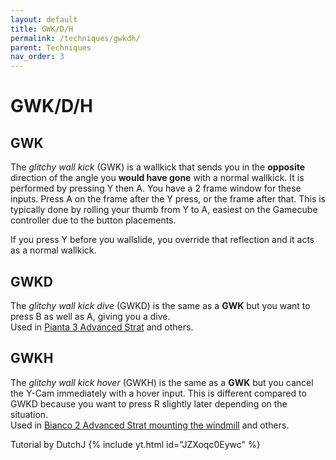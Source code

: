 ```yaml
---
layout: default
title: GWK/D/H
permalink: /techniques/gwkdh/
parent: Techniques
nav_order: 3
---
```

# GWK/D/H

## GWK
The *glitchy wall kick* (GWK) is a wallkick that sends you in the **opposite** direction of the angle you **would have gone** with a normal wallkick. It is performed by pressing Y then A. You have a 2 frame window for these inputs. Press A on the frame after the Y press, or the frame after that. This is typically done by rolling your thumb from Y to A, easiest on the Gamecube controller due to the button placements.     

If you press Y before you wallslide, you override that reflection and it acts as a normal wallkick.  

## GWKD
The *glitchy wall kick dive* (GWKD) is the same as a **GWK** but you want to press B as well as A, giving you a dive.  
Used in [Pianta 3 Advanced Strat](https://smscommunity.github.io/sms-guide/shines/pianta/episode3/#advanced---normal-boost-gwkd) and others.  

## GWKH
The *glitchy wall kick hover* (GWKH) is the same as a **GWK** but you cancel the Y-Cam immediately with a hover input. This is different compared to GWKD because you want to press R slightly later depending on the situation.  
Used in [Bianco 2 Advanced Strat mounting the windmill](https://smscommunity.github.io/sms-guide/shines/bianco/episode2/#y-turn-wall-kicks) and others.  

Tutorial by DutchJ
{% include yt.html id="JZXoqc0Eywc" %}  
